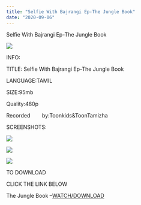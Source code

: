```yaml
---
title: "Selfie With Bajrangi Ep-The Jungle Book"
date: "2020-09-06"
---
```


Selfie With Bajrangi Ep-The Jungle Book

![](https://1.bp.blogspot.com/-y3OTHKqg5Lk/X1HWAPP1IuI/AAAAAAAAAMY/3DXAY4QQ9KM3Yr_SeB3fES5a437msEYFQCLcBGAsYHQ/w781-h439/vlcsnap-2020-09-04-11h17m07s340.png)

  

INFO:

TITLE: Selfie With Bajrangi Ep-The Jungle Book

LANGUAGE:TAMIL

SIZE:95mb

 Quality:480p

  

 Recorded               by:Toonkids&ToonTamizha

  

 SCREENSHOTS:

  

 ![](https://1.bp.blogspot.com/-F_QbB0j-JXM/X1HYC6CQLWI/AAAAAAAAAMo/2vJj3xJRfAYUo4rK1xIq730MBniXIaWFgCLcBGAsYHQ/w625-h351/vlcsnap-2020-09-04-11h14m39s551.png)

![](https://1.bp.blogspot.com/-rdnINkbV8Dk/X1HYC7NdWSI/AAAAAAAAAMs/YJhwssK1ai0ILiO7iUz5YboZrbK4I90VACLcBGAsYHQ/w625-h351/vlcsnap-2020-09-04-11h14m58s908.png)

![](https://1.bp.blogspot.com/-wrtKDxVUcLA/X1HYC-HdPuI/AAAAAAAAAMk/w7kQpt2wtKMrEmICquyNE-S8k8N6kvzagCLcBGAsYHQ/w625-h351/vlcsnap-2020-09-04-11h16m58s995.png)

 TO DOWNLOAD

 CLICK THE LINK BELOW

  

  The Jungle Book –[WATCH/DOWNLOAD](https://dai.ly/x7vy0tt)

